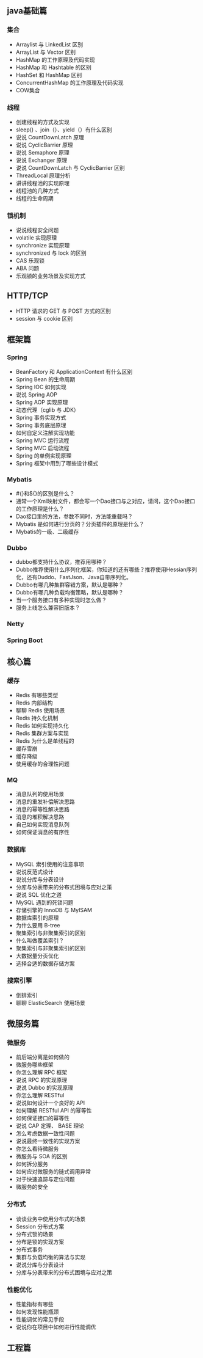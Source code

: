
## java基础篇
### 集合
* Arraylist 与 LinkedList 区别
* ArrayList 与 Vector 区别
* HashMap 的工作原理及代码实现
* HashMap 和 Hashtable 的区别
* HashSet 和 HashMap 区别
* ConcurrentHashMap 的工作原理及代码实现
* COW集合

### 线程
* 创建线程的方式及实现
* sleep() 、join（）、yield（）有什么区别
* 说说 CountDownLatch 原理
* 说说 CyclicBarrier 原理
* 说说 Semaphore 原理
* 说说 Exchanger 原理
* 说说 CountDownLatch 与 CyclicBarrier 区别
* ThreadLocal 原理分析
* 讲讲线程池的实现原理
* 线程池的几种方式
* 线程的生命周期

### 锁机制
* 说说线程安全问题
* volatile 实现原理
* synchronize 实现原理
* synchronized 与 lock 的区别
* CAS 乐观锁
* ABA 问题
* 乐观锁的业务场景及实现方式

## HTTP/TCP
* HTTP 请求的 GET 与 POST 方式的区别
* session 与 cookie 区别

## 框架篇
### Spring
* BeanFactory 和 ApplicationContext 有什么区别
* Spring Bean 的生命周期
* Spring IOC 如何实现
* 说说 Spring AOP
* Spring AOP 实现原理
* 动态代理（cglib 与 JDK）
* Spring 事务实现方式
* Spring 事务底层原理
* 如何自定义注解实现功能
* Spring MVC 运行流程
* Spring MVC 启动流程
* Spring 的单例实现原理
* Spring 框架中用到了哪些设计模式

### Mybatis
* #{}和${}的区别是什么？
* 通常一个Xml映射文件，都会写一个Dao接口与之对应，请问，这个Dao接口的工作原理是什么？
* Dao接口里的方法，参数不同时，方法能重载吗？
* Mybatis 是如何进行分页的？分页插件的原理是什么？
* Mybatis的一级、二级缓存


### Dubbo
* dubbo都支持什么协议，推荐用哪种？
* Dubbo推荐使用什么序列化框架，你知道的还有哪些？推荐使用Hessian序列化，还有Duddo、FastJson、Java自带序列化。
* Dubbo有哪几种集群容错方案，默认是哪种？
* Dubbo有哪几种负载均衡策略，默认是哪种？
* 当一个服务接口有多种实现时怎么做？
* 服务上线怎么兼容旧版本？


### Netty

### Spring Boot

## 核心篇
### 缓存
* Redis 有哪些类型
* Redis 内部结构
* 聊聊 Redis 使用场景
* Redis 持久化机制
* Redis 如何实现持久化
* Redis 集群方案与实现
* Redis 为什么是单线程的
* 缓存雪崩
* 缓存降级
* 使用缓存的合理性问题

### MQ
* 消息队列的使用场景
* 消息的重发补偿解决思路
* 消息的幂等性解决思路
* 消息的堆积解决思路
* 自己如何实现消息队列
* 如何保证消息的有序性

### 数据库
* MySQL 索引使用的注意事项
* 说说反范式设计
* 说说分库与分表设计
* 分库与分表带来的分布式困境与应对之策
* 说说 SQL 优化之道
* MySQL 遇到的死锁问题
* 存储引擎的 InnoDB 与 MyISAM
* 数据库索引的原理
* 为什么要用 B-tree
* 聚集索引与非聚集索引的区别
* 什么叫做覆盖索引？
* 聚集索引与非聚集索引的区别
* 大数据量分页优化
* 选择合适的数据存储方案

### 搜索引擎
* 倒排索引
* 聊聊 ElasticSearch 使用场景

## 微服务篇
### 微服务
* 前后端分离是如何做的
* 微服务哪些框架
* 你怎么理解 RPC 框架
* 说说 RPC 的实现原理
* 说说 Dubbo 的实现原理
* 你怎么理解 RESTful
* 说说如何设计一个良好的 API
* 如何理解 RESTful API 的幂等性
* 如何保证接口的幂等性
* 说说 CAP 定理、 BASE 理论
* 怎么考虑数据一致性问题
* 说说最终一致性的实现方案
* 你怎么看待微服务
* 微服务与 SOA 的区别
* 如何拆分服务
* 如何应对微服务的链式调用异常
* 对于快速追踪与定位问题
* 微服务的安全

### 分布式
* 谈谈业务中使用分布式的场景
* Session 分布式方案
* 分布式锁的场景
* 分布是锁的实现方案
* 分布式事务
* 集群与负载均衡的算法与实现
* 说说分库与分表设计
* 分库与分表带来的分布式困境与应对之策

### 性能优化
* 性能指标有哪些
* 如何发现性能瓶颈
* 性能调优的常见手段
* 说说你在项目中如何进行性能调优

## 工程篇

